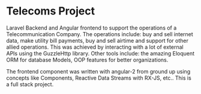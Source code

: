 # Telecoms Project
Laravel Backend and Angular frontend to support the operations of a Telecommunication Company. The operations include: buy and sell internet data, make utility bill payments, buy and sell airtime and support for other allied operations. This was achieved by interacting with a lot of external APIs using the GuzzleHttp library. Other tools include: the amazing Eloquent ORM for database Models, OOP features for better organizations. 

The frontend component was written with angular-2 from ground up using concepts like Components, Reactive Data Streams with RX-JS, etc.. This is a full stack project.   

